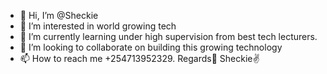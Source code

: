 - 👋 Hi, I’m @Sheckie
- 👀 I’m interested in world growing tech
- 🌱 I’m currently learning under high supervision from best tech lecturers.
- 💞️ I’m looking to collaborate on building this growing technology
- 📫 How to reach me +254713952329. Regards🤝 Sheckie✌️

<!---
Shecky001/Shecky001 is a ✨ special ✨ repository because its `README.md` (this file) appears on your GitHub profile.
You can click the Preview link to take a look at your changes.
--->
